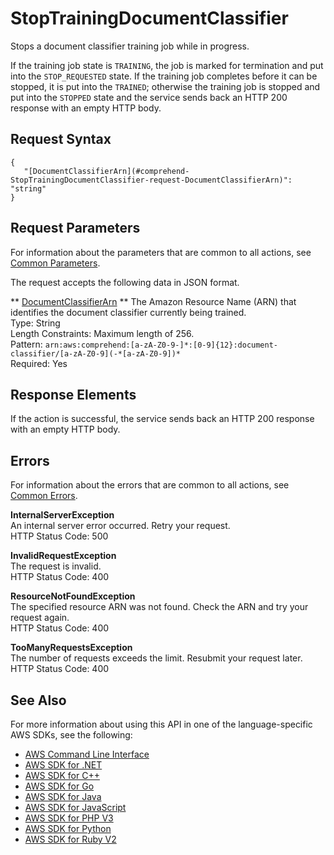 # StopTrainingDocumentClassifier<a name="API_StopTrainingDocumentClassifier"></a>

Stops a document classifier training job while in progress\.

If the training job state is `TRAINING`, the job is marked for termination and put into the `STOP_REQUESTED` state\. If the training job completes before it can be stopped, it is put into the `TRAINED`; otherwise the training job is stopped and put into the `STOPPED` state and the service sends back an HTTP 200 response with an empty HTTP body\. 

## Request Syntax<a name="API_StopTrainingDocumentClassifier_RequestSyntax"></a>

```
{
   "[DocumentClassifierArn](#comprehend-StopTrainingDocumentClassifier-request-DocumentClassifierArn)": "string"
}
```

## Request Parameters<a name="API_StopTrainingDocumentClassifier_RequestParameters"></a>

For information about the parameters that are common to all actions, see [Common Parameters](CommonParameters.md)\.

The request accepts the following data in JSON format\.

 ** [DocumentClassifierArn](#API_StopTrainingDocumentClassifier_RequestSyntax) **   <a name="comprehend-StopTrainingDocumentClassifier-request-DocumentClassifierArn"></a>
The Amazon Resource Name \(ARN\) that identifies the document classifier currently being trained\.  
Type: String  
Length Constraints: Maximum length of 256\.  
Pattern: `arn:aws:comprehend:[a-zA-Z0-9-]*:[0-9]{12}:document-classifier/[a-zA-Z0-9](-*[a-zA-Z0-9])*`   
Required: Yes

## Response Elements<a name="API_StopTrainingDocumentClassifier_ResponseElements"></a>

If the action is successful, the service sends back an HTTP 200 response with an empty HTTP body\.

## Errors<a name="API_StopTrainingDocumentClassifier_Errors"></a>

For information about the errors that are common to all actions, see [Common Errors](CommonErrors.md)\.

 **InternalServerException**   
An internal server error occurred\. Retry your request\.  
HTTP Status Code: 500

 **InvalidRequestException**   
The request is invalid\.  
HTTP Status Code: 400

 **ResourceNotFoundException**   
The specified resource ARN was not found\. Check the ARN and try your request again\.  
HTTP Status Code: 400

 **TooManyRequestsException**   
The number of requests exceeds the limit\. Resubmit your request later\.  
HTTP Status Code: 400

## See Also<a name="API_StopTrainingDocumentClassifier_SeeAlso"></a>

For more information about using this API in one of the language\-specific AWS SDKs, see the following:
+  [AWS Command Line Interface](https://docs.aws.amazon.com/goto/aws-cli/comprehend-2017-11-27/StopTrainingDocumentClassifier) 
+  [AWS SDK for \.NET](https://docs.aws.amazon.com/goto/DotNetSDKV3/comprehend-2017-11-27/StopTrainingDocumentClassifier) 
+  [AWS SDK for C\+\+](https://docs.aws.amazon.com/goto/SdkForCpp/comprehend-2017-11-27/StopTrainingDocumentClassifier) 
+  [AWS SDK for Go](https://docs.aws.amazon.com/goto/SdkForGoV1/comprehend-2017-11-27/StopTrainingDocumentClassifier) 
+  [AWS SDK for Java](https://docs.aws.amazon.com/goto/SdkForJava/comprehend-2017-11-27/StopTrainingDocumentClassifier) 
+  [AWS SDK for JavaScript](https://docs.aws.amazon.com/goto/AWSJavaScriptSDK/comprehend-2017-11-27/StopTrainingDocumentClassifier) 
+  [AWS SDK for PHP V3](https://docs.aws.amazon.com/goto/SdkForPHPV3/comprehend-2017-11-27/StopTrainingDocumentClassifier) 
+  [AWS SDK for Python](https://docs.aws.amazon.com/goto/boto3/comprehend-2017-11-27/StopTrainingDocumentClassifier) 
+  [AWS SDK for Ruby V2](https://docs.aws.amazon.com/goto/SdkForRubyV2/comprehend-2017-11-27/StopTrainingDocumentClassifier) 